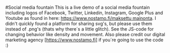#Social media fountain
This is a live demo of a social media fountain including logos of Facebook, Twitter, Linkedin, Instagram, Google Plus and Youtube as found in here: [https://www.nostamo.fi/maksettu mainonta](Facebook-mainonta). I didn't quickly found a platform for sharing svg's, but please use them instead of .png's (thats why there´s a little glitch). See the JS-code for changing behavior like density and movement. Also please credit our digital marketing agency [https://www.nostamo.fi] if you´re going to use the code :)
      
      